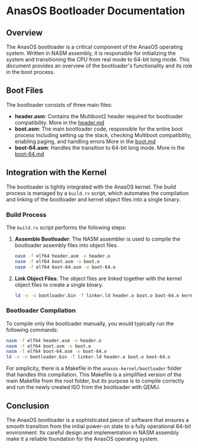 # AnasOS Bootloader Documentation

## Overview

The AnasOS bootloader is a critical component of the AnasOS operating system. Written in NASM assembly, it is responsible for initializing the system and transitioning the CPU from real mode to 64-bit long mode. This document provides an overview of the bootloader's functionality and its role in the boot process.

## Boot Files

The bootloader consists of three main files:
- **header.asm**: Contains the Multiboot2 header required for bootloader compatibility. More in the [header.md](header.md)
- **boot.asm**: The main bootloader code, responsible for the entire boot process including setting up the stack, checking Multiboot compatibility, enabling paging, and handling errors More in the [boot.md](boot.md)
- **boot-64.asm**: Handles the transition to 64-bit long mode. More in the [boot-64.md](boot-64.md)

## Integration with the Kernel

The bootloader is tightly integrated with the AnasOS kernel. The build process is managed by a `build.rs` script, which automates the compilation and linking of the bootloader and kernel object files into a single binary.

### Build Process

The `build.rs` script performs the following steps:
1. **Assemble Bootloader**: The NASM assembler is used to compile the bootloader assembly files into object files.
    ```sh
    nasm -f elf64 header.asm -o header.o
    nasm -f elf64 boot.asm -o boot.o
    nasm -f elf64 boot-64.asm -o boot-64.o
    ```
2. **Link Object Files**: The object files are linked together with the kernel object files to create a single binary.
    ```sh
    ld -n -o bootloader.bin -T linker.ld header.o boot.o boot-64.o kernel.o
    ```

### Bootloader Compilation

To compile only the bootloader manually, you would typically run the following commands:
```sh
nasm -f elf64 header.asm -o header.o
nasm -f elf64 boot.asm -o boot.o
nasm -f elf64 boot-64.asm -o boot-64.o
ld -n -o bootloader.bin -T linker.ld header.o boot.o boot-64.o
```

For simplicity, there is a Makefile in the `anasos-kernel/bootloader` folder that handles this compilation. This Makefile is a simplified version of the main Makefile from the root folder, but its purpose is to compile correctly and run the newly created ISO from the bootloader with QEMU.

## Conclusion

The AnasOS bootloader is a sophisticated piece of software that ensures a smooth transition from the initial power-on state to a fully operational 64-bit environment. Its careful design and implementation in NASM assembly make it a reliable foundation for the AnasOS operating system.

